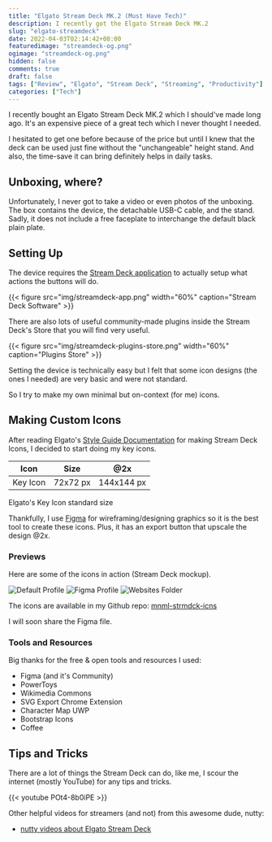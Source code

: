 ```yaml
---
title: "Elgato Stream Deck MK.2 (Must Have Tech)"
description: I recently got the Elgato Stream Deck MK.2
slug: "elgato-streamdeck"
date: 2022-04-03T02:14:42+08:00
featuredimage: "streamdeck-og.png"
ogimage: "streamdeck-og.png"
hidden: false
comments: true
draft: false
tags: ["Review", "Elgato", "Stream Deck", "Streaming", "Productivity"]
categories: ["Tech"]
---
```


I recently bought an Elgato Stream Deck MK.2 which I should've made long ago. It's an expensive piece of a great tech which I never thought I needed.

I hesitated to get one before because of the price but until I knew that the deck can be used just fine without the "unchangeable" height stand. And also, the time-save it can bring definitely helps in daily tasks.

## Unboxing, where?

Unfortunately, I never got to take a video or even photos of the unboxing. The box contains the device, the detachable USB-C cable, and the stand. Sadly, it does not include a free faceplate to interchange the default black plain plate.

## Setting Up

The device requires the [Stream Deck application](https://www.elgato.com/en/downloads) to actually setup what actions the buttons will do.

{{< figure src="img/streamdeck-app.png" width="60%" caption="Stream Deck Software" >}}

There are also lots of useful community-made plugins inside the Stream Deck's Store that you will find very useful.

{{< figure src="img/streamdeck-plugins-store.png" width="60%" caption="Plugins Store" >}}

Setting the device is technically easy but I felt that some icon designs (the ones I needed) are very basic and were not standard.

So I try to make my own minimal but on-context (for me) icons.

## Making Custom Icons

After reading Elgato's [Style Guide Documentation](https://developer.elgato.com/documentation/stream-deck/sdk/style-guide/#asset-sizes-and-colors) for making Stream Deck Icons, I decided to start doing my key icons.

| Icon     | Size     | @2x        |
| -------- | -------- | ---------- |
| Key Icon | 72x72 px | 144x144 px |

<figcaption>Elgato's Key Icon standard size</figcaption>

Thankfully, I use [Figma](figma.com) for wireframing/designing graphics so it is the best tool to create these icons. Plus, it has an export button that upscale the design @2x.

### Previews

Here are some of the icons in action (Stream Deck mockup).

![Default Profile](profile-default.png)
![Figma Profile](profile-figma.png)
![Websites Folder](folder-websites.png)

The icons are available in my Github repo: [mnml-strmdck-icns](https://github.com/reddvid/mnml-strmdck-icns)

I will soon share the Figma file.

### Tools and Resources

Big thanks for the free & open tools and resources I used:

- Figma (and it's Community)
- PowerToys
- Wikimedia Commons
- SVG Export Chrome Extension
- Character Map UWP
- Bootstrap Icons
- Coffee

## Tips and Tricks

There are a lot of things the Stream Deck can do, like me, I scour the internet (mostly YouTube) for any tips and tricks.

{{< youtube POt4-8b0iPE >}}

Other helpful videos for streamers (and not) from this awesome dude, nutty:

- [nutty videos about Elgato Stream Deck](https://www.youtube.com/results?search_query=nutty+stream+deck)
